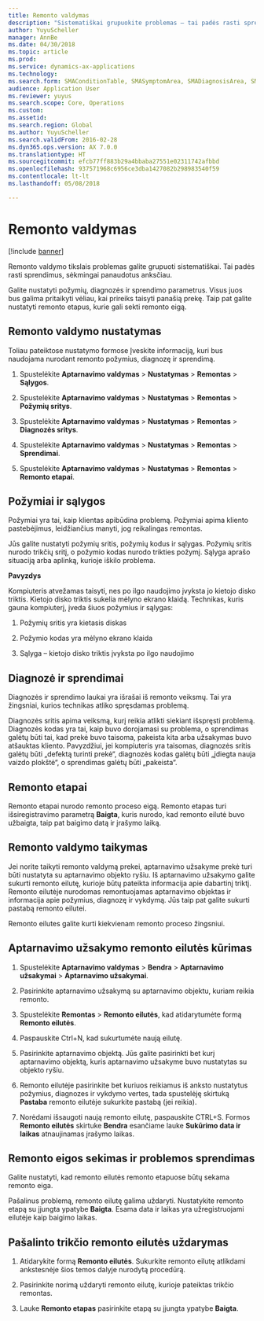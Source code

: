 ```yaml
---
title: Remonto valdymas
description: "Sistematiškai grupuokite problemas – tai padės rasti sprendimus, sėkmingai panaudotus anksčiau."
author: YuyuScheller
manager: AnnBe
ms.date: 04/30/2018
ms.topic: article
ms.prod: 
ms.service: dynamics-ax-applications
ms.technology: 
ms.search.form: SMAConditionTable, SMASymptomArea, SMADiagnosisArea, SMAResolutionTable, SMARepairStage
audience: Application User
ms.reviewer: yuyus
ms.search.scope: Core, Operations
ms.custom: 
ms.assetid: 
ms.search.region: Global
ms.author: YuyuScheller
ms.search.validFrom: 2016-02-28
ms.dyn365.ops.version: AX 7.0.0
ms.translationtype: HT
ms.sourcegitcommit: efcb77ff883b29a4bbaba27551e02311742afbbd
ms.openlocfilehash: 937571968c6956ce3dba1427082b298983540f59
ms.contentlocale: lt-lt
ms.lasthandoff: 05/08/2018

---
```


# <a name="repair-management"></a>Remonto valdymas       

[!include [banner](../includes/banner.md)]


Remonto valdymo tikslais problemas galite grupuoti sistematiškai. Tai padės rasti sprendimus, sėkmingai panaudotus anksčiau.

Galite nustatyti požymių, diagnozės ir sprendimo parametrus. Visus juos bus galima pritaikyti vėliau, kai prireiks taisyti panašią prekę. Taip pat galite nustatyti remonto etapus, kurie gali sekti remonto eigą.

## <a name="setting-up-repair-management"></a>Remonto valdymo nustatymas

Toliau pateiktose nustatymo formose Įveskite informaciją, kuri bus naudojama nurodant remonto požymius, diagnozę ir sprendimą.

1.  Spustelėkite **Aptarnavimo valdymas** \> **Nustatymas** \> **Remontas** \> **Sąlygos**.

2.  Spustelėkite **Aptarnavimo valdymas** \> **Nustatymas** \> **Remontas** \> **Požymių sritys**.

3.  Spustelėkite **Aptarnavimo valdymas** \> **Nustatymas** \> **Remontas** \> **Diagnozės sritys**.

4.  Spustelėkite **Aptarnavimo valdymas** \> **Nustatymas** \> **Remontas** \> **Sprendimai**.

5.  Spustelėkite **Aptarnavimo valdymas** \> **Nustatymas** \> **Remontas** \> **Remonto etapai**.

## <a name="symptoms-and-conditions"></a>Požymiai ir sąlygos

Požymiai yra tai, kaip klientas apibūdina problemą. Požymiai apima kliento pastebėjimus, leidžiančius manyti, jog reikalingas remontas.

Jūs galite nustatyti požymių sritis, požymių kodus ir sąlygas. Požymių sritis nurodo trikčių sritį, o požymio kodas nurodo trikties požymį. Sąlyga aprašo situaciją arba aplinką, kurioje iškilo problema.

**Pavyzdys**

Kompiuteris atvežamas taisyti, nes po ilgo naudojimo įvyksta jo kietojo disko triktis. Kietojo disko triktis sukelia mėlyno ekrano klaidą. Technikas, kuris gauna kompiuterį, įveda šiuos požymius ir sąlygas:

1.  Požymių sritis yra kietasis diskas

2.  Požymio kodas yra mėlyno ekrano klaida

3.  Sąlyga – kietojo disko triktis įvyksta po ilgo naudojimo

## <a name="diagnosis-and-resolutions"></a>Diagnozė ir sprendimai

Diagnozės ir sprendimo laukai yra išrašai iš remonto veiksmų. Tai yra žingsniai, kurios technikas atliko spręsdamas problemą.

Diagnozės sritis apima veiksmą, kurį reikia atlikti siekiant išspręsti problemą. Diagnozės kodas yra tai, kaip buvo dorojamasi su problema, o sprendimas galėtų būti tai, kad prekė buvo taisoma, pakeista kita arba užsakymas buvo atšauktas kliento. Pavyzdžiui, jei kompiuteris yra taisomas, diagnozės sritis galėtų būti „defektą turinti prekė“, diagnozės kodas galėtų būti „įdiegta nauja vaizdo plokštė“, o sprendimas galėtų būti „pakeista“.

## <a name="repair-stages"></a>Remonto etapai

Remonto etapai nurodo remonto proceso eigą. Remonto etapas turi išsiregistravimo parametrą **Baigta**, kuris nurodo, kad remonto eilutė buvo užbaigta, taip pat baigimo datą ir įrašymo laiką.

## <a name="applying-repair-management"></a>Remonto valdymo taikymas

Jei norite taikyti remonto valdymą prekei, aptarnavimo užsakyme prekė turi būti nustatyta su aptarnavimo objekto ryšiu. Iš aptarnavimo užsakymo galite sukurti remonto eilutę, kurioje būtų pateikta informacija apie dabartinį triktį. Remonto eilutėje nurodomas remontuojamas aptarnavimo objektas ir informacija apie požymius, diagnozę ir vykdymą. Jūs taip pat galite sukurti pastabą remonto eilutei.

Remonto eilutes galite kurti kiekvienam remonto proceso žingsniui.

## <a name="create-a-repair-line-on-a-service-order"></a>Aptarnavimo užsakymo remonto eilutės kūrimas

1.  Spustelėkite **Aptarnavimo valdymas** \> **Bendra** \> **Aptarnavimo užsakymai** \> **Aptarnavimo užsakymai**.

2.  Pasirinkite aptarnavimo užsakymą su aptarnavimo objektu, kuriam reikia remonto.

3.  Spustelėkite **Remontas** \> **Remonto eilutės**, kad atidarytumėte formą **Remonto eilutės**.

4.  Paspauskite Ctrl+N, kad sukurtumėte naują eilutę.

5.  Pasirinkite aptarnavimo objektą. Jūs galite pasirinkti bet kurį aptarnavimo objektą, kuris aptarnavimo užsakyme buvo nustatytas su objekto ryšiu.

6.  Remonto eilutėje pasirinkite bet kuriuos reikiamus iš anksto nustatytus požymius, diagnozes ir vykdymo vertes, tada spustelėję skirtuką **Pastaba** remonto eilutėje sukurkite pastabą (jei reikia).

7.  Norėdami išsaugoti naują remonto eilutę, paspauskite CTRL+S. Formos **Remonto eilutės** skirtuke **Bendra** esančiame lauke **Sukūrimo data ir laikas** atnaujinamas įrašymo laikas.

## <a name="tracking-progress-and-resolving-a-repair-issue"></a>Remonto eigos sekimas ir problemos sprendimas

Galite nustatyti, kad remonto eilutės remonto etapuose būtų sekama remonto eiga.

Pašalinus problemą, remonto eilutę galima uždaryti. Nustatykite remonto etapą su įjungta ypatybe **Baigta**. Esama data ir laikas yra užregistruojami eilutėje kaip baigimo laikas.

## <a name="close-a-repair-line-for-a-resolved-issue"></a>Pašalinto trikčio remonto eilutės uždarymas

1.  Atidarykite formą **Remonto eilutės**. Sukurkite remonto eilutę atlikdami ankstesnėje šios temos dalyje nurodytą procedūrą.

2.  Pasirinkite norimą uždaryti remonto eilutę, kurioje pateiktas trikčio remontas.

3.  Lauke **Remonto etapas** pasirinkite etapą su įjungta ypatybe **Baigta**.

  



